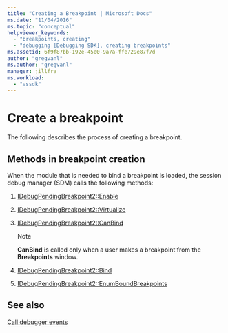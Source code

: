 ```yaml
---
title: "Creating a Breakpoint | Microsoft Docs"
ms.date: "11/04/2016"
ms.topic: "conceptual"
helpviewer_keywords: 
  - "breakpoints, creating"
  - "debugging [Debugging SDK], creating breakpoints"
ms.assetid: 6f9f87bb-192e-45e0-9a7a-ffe729e87f7d
author: "gregvanl"
ms.author: "gregvanl"
manager: jillfra
ms.workload: 
  - "vssdk"
---
```

# Create a breakpoint
The following describes the process of creating a breakpoint.  
  
## Methods in breakpoint creation  
 When the module that is needed to bind a breakpoint is loaded, the session debug manager (SDM) calls the following methods:  
  
1.  [IDebugPendingBreakpoint2::Enable](../../extensibility/debugger/reference/idebugpendingbreakpoint2-enable.md)  
  
2.  [IDebugPendingBreakpoint2::Virtualize](../../extensibility/debugger/reference/idebugpendingbreakpoint2-virtualize.md)  
  
3.  [IDebugPendingBreakpoint2::CanBind](../../extensibility/debugger/reference/idebugpendingbreakpoint2-canbind.md)  
  
    > [!NOTE]
    >  **CanBind** is called only when a user makes a breakpoint from the **Breakpoints** window.  
  
4.  [IDebugPendingBreakpoint2::Bind](../../extensibility/debugger/reference/idebugpendingbreakpoint2-bind.md)  
  
5.  [IDebugPendingBreakpoint2::EnumBoundBreakpoints](../../extensibility/debugger/reference/idebugpendingbreakpoint2-enumboundbreakpoints.md)  
  
## See also  
 [Call debugger events](../../extensibility/debugger/calling-debugger-events.md)